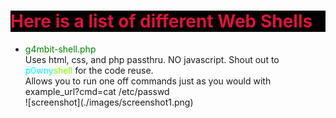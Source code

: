 <h1 style="background-color:Black; "><font color="Crimson"> Here is a list of different Web Shells</font></h1>

<ul> 
    <li><font color="green">g4mbit-shell.php 
        <br></font> Uses html, css, and php passthru. NO javascript. Shout out to <font color="Cyan">p0wny</font><font color="Chartreuse">shell</font> for the code reuse.<br> Allows you to run one off commands just as you would with example_url?cmd=cat /etc/passwd <br> ![screenshot](./images/screenshot1.png)</li>
</ul>
